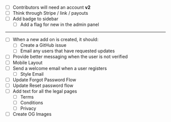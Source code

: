 - [ ] Contributors will need an account **v2**
- [ ] Think through Stripe / link / payouts
- [ ] Add badge to sidebar
  - [ ] Add a flag for new in the admin panel

---

- [ ] When a new add on is created, it should:
  - [ ] Create a GitHub issue
  - [ ] Email any users that have requested updates
- [ ] Provide better messaging when the user is not verified
- [ ] Mobile Layout
- [ ] Send a welcome email when a user registers
  - [ ] Style Email
- [ ] Update Forgot Password Flow
- [ ] Update Reset password flow
- [ ] Add text for all the legal pages
  - [ ] Terms
  - [ ] Conditions
  - [ ] Privacy

- [ ] Create OG Images